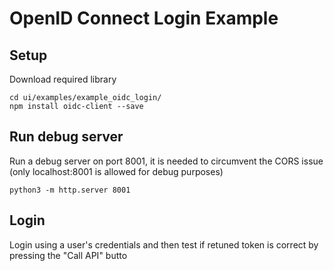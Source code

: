 # OpenID Connect Login Example

## Setup

Download required library

```
cd ui/examples/example_oidc_login/
npm install oidc-client --save
```

## Run debug server

Run a debug server on port 8001, it is needed to circumvent the CORS issue (only localhost:8001 is allowed for debug purposes)

```
python3 -m http.server 8001
```

## Login 

Login using a user's credentials and then test if retuned token is correct by pressing the "Call API" butto